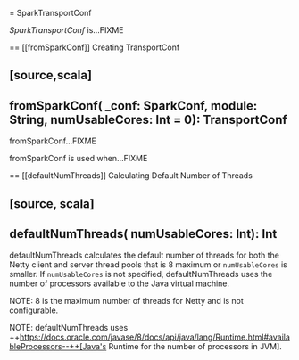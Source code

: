 = SparkTransportConf

*SparkTransportConf* is...FIXME

== [[fromSparkConf]] Creating TransportConf

[source,scala]
----
fromSparkConf(
  _conf: SparkConf,
  module: String,
  numUsableCores: Int = 0): TransportConf
----

fromSparkConf...FIXME

fromSparkConf is used when...FIXME

== [[defaultNumThreads]] Calculating Default Number of Threads

[source, scala]
----
defaultNumThreads(
  numUsableCores: Int): Int
----

defaultNumThreads calculates the default number of threads for both the Netty client and server thread pools that is 8 maximum or `numUsableCores` is smaller. If `numUsableCores` is not specified, defaultNumThreads uses the number of processors available to the Java virtual machine.

NOTE: 8 is the maximum number of threads for Netty and is not configurable.

NOTE: defaultNumThreads uses ++https://docs.oracle.com/javase/8/docs/api/java/lang/Runtime.html#availableProcessors--++[Java's Runtime for the number of processors in JVM].
